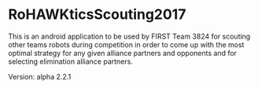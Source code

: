 # RoHAWKticsScouting2017

This is an android application to be used by FIRST Team 3824 for scouting other teams 
robots during competition in order to come up with the most optimal strategy for any given 
alliance partners and opponents and for selecting elimination alliance partners.

Version: alpha 2.2.1
